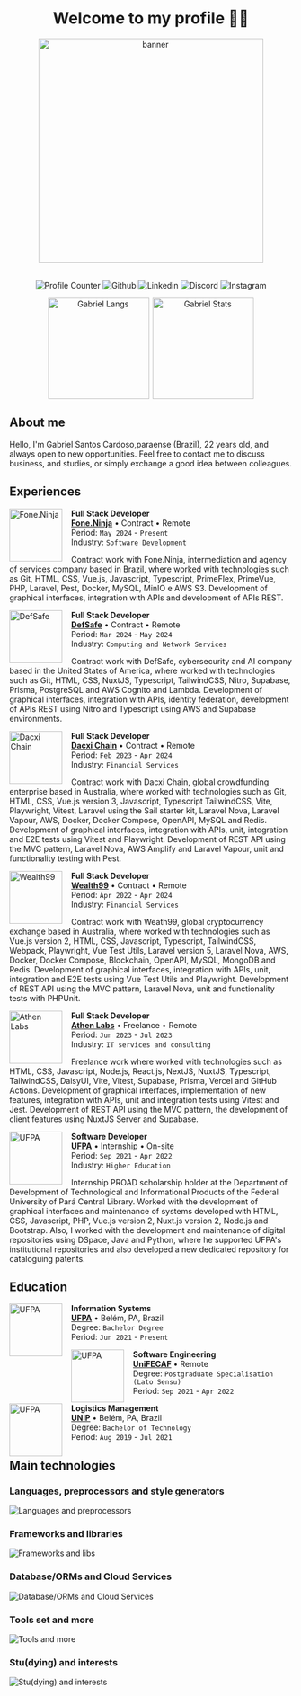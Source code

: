 <h1 align="center">Welcome to my profile 🙋‍♂️</h1>

<div align="center">
  <img src="https://raw.githubusercontent.com/MicaelliMedeiros/micaellimedeiros/master/image/computer-illustration.png" min-width="400px" max-width="400px" width="400px" align="center" alt="banner">

  <br />
  <br />

  <p align="center">
    <a href="#" style="text-decoration:none;underline:none;">
      <img
        src="https://komarev.com/ghpvc/?username=eng-gabrielscardoso&color=blueviolet&style=for-the-badge"
        alt="Profile Counter"
        title="Profile Counter"
      >
    </a>
    <a
      href="https://github.com/eng-gabrielscardoso"
      target="_blank"
      style="text-decoration:none;underline:none;"
    >
      <img
        src="https://img.shields.io/badge/GitHub-100000?style=for-the-badge&logo=github&logoColor=white"
        alt="Github"
        title="Github"
      >
    </a>
    <a
      href="https://www.linkedin.com/in/eng-gabrielscardoso/"
      target="_blank"
      style="text-decoration:none;underline:none;"
    >
      <img
        src="https://img.shields.io/badge/LinkedIn-0077B5?style=for-the-badge&logo=linkedin&logoColor=white"
        alt="Linkedin"
        title="LinkedIn"
      >
    </a>
    <a
      href="https://discord.com/channels/@eng.gabrielscardoso"
      target="_blank"
      style="text-decoration:none;underline:none;"
    >
      <img
        src="https://img.shields.io/badge/Discord-7289DA?style=for-the-badge&logo=discord&logoColor=white"
        alt="Discord"
        title="Discord"
      >
    </a>
    <a
      href="https://www.instagram.com/eng.gabrielscardoso"
      target="_blank"
      style="text-decoration:none;underline:none;"
    >
      <img
        src="https://img.shields.io/badge/Instagram-E4405F?style=for-the-badge&logo=instagram&logoColor=white"
        alt="Instagram"
        title="Instagram"
      >
    </a>
  </p>

  <div align="center" style="display:flex;gap:0.4rem;flex-wrap:wrap;justify-content:center;align-items:center">
    <img
      src="https://github-readme-stats.vercel.app/api/top-langs/?username=eng-gabrielscardoso&layout=compact&langs_count=8&theme=dracula"
      height="180em"
      title="Gabriel Langs"
    />
    <img
      src="https://github-readme-stats.vercel.app/api?username=eng-gabrielscardoso&show_icons=true&theme=dracula&include_all_commits=true&count_private=true"
      height="180em"
      title="Gabriel Stats"
    />
    <!-- <img
      src="https://github-readme-streak-stats.herokuapp.com?user=eng-gabrielscardoso&theme=dracula"
      height="180em"
      title="Gabriel Streaks"
    /> -->
  </div>
</div>

## About me

Hello, I'm Gabriel Santos Cardoso,paraense (Brazil), 22 years old, and always open to new opportunities. Feel free to contact me to discuss business, and studies, or simply exchange a good idea between colleagues.

## Experiences

[<img align="left" height="94px" width="94px" alt="Fone.Ninja" style="margin-right:1rem;" src="https://media.licdn.com/dms/image/D4D0BAQHa_FQXZVq1CA/company-logo_200_200/0/1714940969038?e=1724284800&v=beta&t=-e_tCMMUmdzOHzE6_qbTVrqKB26cCrToAqd4MPq0-WY">](https://fone.ninja)

**Full Stack Developer** \
[**Fone.Ninja**](https://fone.ninja) • Contract • Remote \
Period: `May 2024` - `Present` \
Industry: `Software Development`
<br/>

Contract work with Fone.Ninja, intermediation and agency of services company based in Brazil, where worked with technologies such as Git, HTML, CSS, Vue.js, Javascript, Typescript, PrimeFlex, PrimeVue, PHP, Laravel, Pest, Docker, MySQL, MinIO e AWS S3. Development of graphical interfaces, integration with APIs and development of APIs REST.

[<img align="left" height="94px" width="94px" alt="DefSafe" style="margin-right:1rem;" src="https://media.licdn.com/dms/image/D4D0BAQEaB4veCIs_Qg/company-logo_200_200/0/1706721968638/defsafe_logo?e=1721260800&v=beta&t=nNNsFW-O1ESZVWTEH7nr7dhwFNqP-4yATgV_NowiAsI"/>](https://defsafe.com)

**Full Stack Developer** \
[**DefSafe**](https://defsafe.com) • Contract • Remote \
Period: `Mar 2024` - `May 2024` \
Industry: `Computing and Network Services`
<br/>

Contract work with DefSafe, cybersecurity and AI company based in the United States of America, where worked with technologies such as Git, HTML, CSS, NuxtJS, Typescript, TailwindCSS, Nitro, Supabase, Prisma, PostgreSQL and AWS Cognito and Lambda. Development of graphical interfaces, integration with APIs, identity federation, development of APIs REST using Nitro and Typescript using AWS and Supabase environments.

[<img align="left" height="94px" width="94px" alt="Dacxi Chain" style="margin-right:1rem;" src="https://eng-gabrielscardoso.github.io/assets/dacxi-chain-2fba18a6.jpeg"/>](https://dacxichain.com)

**Full Stack Developer** \
[**Dacxi Chain**](https://dacxichain.com) • Contract • Remote \
Period: `Feb 2023` - `Apr 2024` \
Industry: `Financial Services`
<br/>

Contract work with Dacxi Chain, global crowdfunding enterprise based in Australia, where worked with technologies such as Git, HTML, CSS, Vue.js version 3, Javascript, Typescript TailwindCSS, Vite, Playwright, Vitest, Laravel using the Sail starter kit, Laravel Nova, Laravel Vapour, AWS, Docker, Docker Compose, OpenAPI, MySQL and Redis. Development of graphical interfaces, integration with APIs, unit, integration and E2E tests using Vitest and Playwright. Development of REST API using the MVC pattern, Laravel Nova, AWS Amplify and Laravel Vapour, unit and functionality testing with Pest.

[<img align="left" height="94px" width="94px" alt="Wealth99" style="margin-right:1rem;" src="https://eng-gabrielscardoso.github.io/assets/wealth99-de798de4.jpeg"/>](https://wealth99.com)

**Full Stack Developer** \
[**Wealth99**](https://wealth99.com) • Contract • Remote \
Period: `Apr 2022` - `Apr 2024` \
Industry: `Financial Services`
<br/>

Contract work with Weath99, global cryptocurrency exchange based in Australia, where worked with technologies such as Vue.js version 2, HTML, CSS, Javascript, Typescript, TailwindCSS, Webpack, Playwright, Vue Test Utils, Laravel version 5, Laravel Nova, AWS, Docker, Docker Compose, Blockchain, OpenAPI, MySQL, MongoDB and Redis. Development of graphical interfaces, integration with APIs, unit, integration and E2E tests using Vue Test Utils and Playwright. Development of REST API using the MVC pattern, Laravel Nova, unit and functionality tests with PHPUnit.

[<img align="left" height="94px" width="94px" alt="Athen Labs" style="margin-right:1rem;" src="https://eng-gabrielscardoso.github.io/assets/athenlabs-1b2c839e.jpg"/>](https://athenlabs.io)

**Full Stack Developer** \
[**Athen Labs**](https://athenlabs.io) • Freelance • Remote \
Period: `Jun 2023` - `Jul 2023` \
Industry: `IT services and consulting`
<br/>

Freelance work where worked with technologies such as HTML, CSS, Javascript, Node.js, React.js, NextJS, NuxtJS, Typescript, TailwindCSS, DaisyUI, Vite, Vitest, Supabase, Prisma, Vercel and GitHub Actions. Development of graphical interfaces, implementation of new features, integration with APIs, unit and integration tests using Vitest and Jest. Development of REST API using the MVC pattern, the development of client features using NuxtJS Server and Supabase.

[<img align="left" height="94px" width="94px" alt="UFPA" style="margin-right:1rem;" src="https://eng-gabrielscardoso.github.io/assets/ufpa-f8056f76.jpeg"/>](https://ufpa.br)

**Software Developer** \
[**UFPA**](https://ufpa.br) • Internship • On-site \
Period: `Sep 2021` - `Apr 2022` \
Industry: `Higher Education`
<br/>

Internship PROAD scholarship holder at the Department of Development of Technological and Informational Products of the Federal University of Pará Central Library. Worked with the development of graphical interfaces and maintenance of systems developed with HTML, CSS, Javascript, PHP, Vue.js version 2, Nuxt.js version 2, Node.js and Bootstrap. Also, I worked with the development and maintenance of digital repositories using DSpace, Java and Python, where he supported UFPA's institutional repositories and also developed a new dedicated repository for cataloguing patents.

## Education

[<img align="left" height="94px" width="94px" alt="UFPA" style="margin-right:1rem;" src="https://eng-gabrielscardoso.github.io/assets/ufpa-f8056f76.jpeg"/>](https://ufpa.br)

**Information Systems** \
[**UFPA**](https://ufpa.br) • Belém, PA, Brazil \
Degree: `Bachelor Degree` \
Period: `Jun 2021` - `Present`
<br/>

[<img align="left" height="94px" width="94px" alt="UFPA" style="margin-right:1rem;" src="https://eng-gabrielscardoso.github.io/assets/unifecaf-29f74eb6.jpeg"/>](https://unifecaf.com.br)

**Software Engineering** \
[**UniFECAF**](https://unifecaf.com.br) • Remote \
Degree: `Postgraduate Specialisation (Lato Sensu)` \
Period: `Sep 2021` - `Apr 2022`
<br/>

[<img align="left" height="94px" width="94px" alt="UFPA" style="margin-right:1rem;" src="https://eng-gabrielscardoso.github.io/assets/unip-a27fb710.jpeg"/>](https://unip.com)

**Logistics Management** \
[**UNIP**](https://unip.com) • Belém, PA, Brazil \
Degree: `Bachelor of Technology` \
Period: `Aug 2019` - `Jul 2021`
<br/>

## Main technologies

### Languages, preprocessors and style generators

![Languages and preprocessors](https://go-skill-icons.vercel.app/api/icons?i=bash,bootstrap,css,elixir,go,html,java,js,less,php,py,sass,solidity,tailwind,ts)

### Frameworks and libraries

![Frameworks and libs](https://go-skill-icons.vercel.app/api/icons?i=adonis,angular,astro,alpinejs,filament,jest,laravel,livewire,breeze,cashier,echo,envoyer,forge,inertia,jetstream,nova,pint,prompts,sail,sanctum,socialite,telescope,vapor,nestjs,nodejs,nuxtjs,pinia,vite,vitest,vue)

### Database/ORMs and Cloud Services

![Database/ORMs and Cloud Services](https://go-skill-icons.vercel.app/api/icons?i=aws,firebase,gcp,heroku,mongodb,mysql,netlify,nginx,postgresql,prisma,redis,sequelize,supabase,sqlite,vercel)

### Tools set and more

![Tools and more](https://go-skill-icons.vercel.app/api/icons?i=dbeaver,discord,docker,figma,gimp,github,githubactions,googleanalytics,insomnia,pnpm,linux,md,npm,vscode,yarn)

### Stu(dying) and interests

![Stu(dying) and interests](https://go-skill-icons.vercel.app/api/icons?i=aws,azure,bun,chatgpt,codeigniter,elixir,gcp,gemini,go,js,php,spring,solidity,solidjs,svelte)
